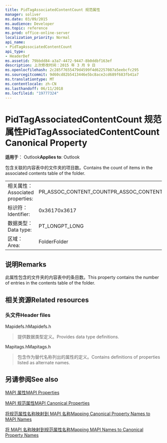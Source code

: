 ```yaml
---
title: PidTagAssociatedContentCount 规范属性
manager: soliver
ms.date: 03/09/2015
ms.audience: Developer
ms.topic: reference
ms.prod: office-online-server
localization_priority: Normal
api_name:
- PidTagAssociatedContentCount
api_type:
- HeaderDef
ms.assetid: 79bbdd84-a3a7-4472-9447-8b0ddbf163ef
description: 上次修改时间：2015 年 3 月 9 日
ms.openlocfilehash: 2c285f7655479d4599f4d62257087a5eebcfc295
ms.sourcegitcommit: 9d60cd82b5413446e5bc8ace2cd689f683fb41a7
ms.translationtype: MT
ms.contentlocale: zh-CN
ms.lasthandoff: 06/11/2018
ms.locfileid: "19777324"
---
```

# <a name="pidtagassociatedcontentcount-canonical-property"></a><span data-ttu-id="878ab-103">PidTagAssociatedContentCount 规范属性</span><span class="sxs-lookup"><span data-stu-id="878ab-103">PidTagAssociatedContentCount Canonical Property</span></span>

  
  
<span data-ttu-id="878ab-104">**适用于**： Outlook</span><span class="sxs-lookup"><span data-stu-id="878ab-104">**Applies to**: Outlook</span></span> 
  
<span data-ttu-id="878ab-105">包含关联的内容表中的文件夹的项目数。</span><span class="sxs-lookup"><span data-stu-id="878ab-105">Contains the count of items in the associated contents table of the folder.</span></span>
  
|||
|:-----|:-----|
|<span data-ttu-id="878ab-106">相关属性：</span><span class="sxs-lookup"><span data-stu-id="878ab-106">Associated properties:</span></span>  <br/> |<span data-ttu-id="878ab-107">PR_ASSOC_CONTENT_COUNT</span><span class="sxs-lookup"><span data-stu-id="878ab-107">PR_ASSOC_CONTENT_COUNT</span></span>  <br/> |
|<span data-ttu-id="878ab-108">标识符：</span><span class="sxs-lookup"><span data-stu-id="878ab-108">Identifier:</span></span>  <br/> |<span data-ttu-id="878ab-109">0x3617</span><span class="sxs-lookup"><span data-stu-id="878ab-109">0x3617</span></span>  <br/> |
|<span data-ttu-id="878ab-110">数据类型：</span><span class="sxs-lookup"><span data-stu-id="878ab-110">Data type:</span></span>  <br/> |<span data-ttu-id="878ab-111">PT_LONG</span><span class="sxs-lookup"><span data-stu-id="878ab-111">PT_LONG</span></span>  <br/> |
|<span data-ttu-id="878ab-112">区域：</span><span class="sxs-lookup"><span data-stu-id="878ab-112">Area:</span></span>  <br/> |<span data-ttu-id="878ab-113">Folder</span><span class="sxs-lookup"><span data-stu-id="878ab-113">Folder</span></span>  <br/> |
   
## <a name="remarks"></a><span data-ttu-id="878ab-114">说明</span><span class="sxs-lookup"><span data-stu-id="878ab-114">Remarks</span></span>

<span data-ttu-id="878ab-115">此属性包含的文件夹的内容表中的条目数。</span><span class="sxs-lookup"><span data-stu-id="878ab-115">This property contains the number of entries in the contents table of the folder.</span></span> 
  
## <a name="related-resources"></a><span data-ttu-id="878ab-116">相关资源</span><span class="sxs-lookup"><span data-stu-id="878ab-116">Related resources</span></span>

### <a name="header-files"></a><span data-ttu-id="878ab-117">头文件</span><span class="sxs-lookup"><span data-stu-id="878ab-117">Header files</span></span>

<span data-ttu-id="878ab-118">Mapidefs.h</span><span class="sxs-lookup"><span data-stu-id="878ab-118">Mapidefs.h</span></span>
  
> <span data-ttu-id="878ab-119">提供数据类型定义。</span><span class="sxs-lookup"><span data-stu-id="878ab-119">Provides data type definitions.</span></span>
    
<span data-ttu-id="878ab-120">Mapitags.h</span><span class="sxs-lookup"><span data-stu-id="878ab-120">Mapitags.h</span></span>
  
> <span data-ttu-id="878ab-121">包含作为替代名称列出的属性的定义。</span><span class="sxs-lookup"><span data-stu-id="878ab-121">Contains definitions of properties listed as alternate names.</span></span>
    
## <a name="see-also"></a><span data-ttu-id="878ab-122">另请参阅</span><span class="sxs-lookup"><span data-stu-id="878ab-122">See also</span></span>



[<span data-ttu-id="878ab-123">MAPI 属性</span><span class="sxs-lookup"><span data-stu-id="878ab-123">MAPI Properties</span></span>](mapi-properties.md)
  
[<span data-ttu-id="878ab-124">MAPI 规范属性</span><span class="sxs-lookup"><span data-stu-id="878ab-124">MAPI Canonical Properties</span></span>](mapi-canonical-properties.md)
  
[<span data-ttu-id="878ab-125">将规范属性名称映射到 MAPI 名称</span><span class="sxs-lookup"><span data-stu-id="878ab-125">Mapping Canonical Property Names to MAPI Names</span></span>](mapping-canonical-property-names-to-mapi-names.md)
  
[<span data-ttu-id="878ab-126">将 MAPI 名称映射到规范属性名称</span><span class="sxs-lookup"><span data-stu-id="878ab-126">Mapping MAPI Names to Canonical Property Names</span></span>](mapping-mapi-names-to-canonical-property-names.md)

